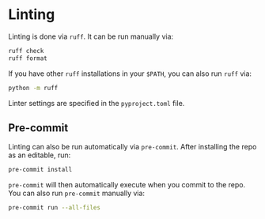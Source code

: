 # Linting

Linting is done via `ruff`.
It can be run manually via:

```bash
ruff check
ruff format
```

If you have other `ruff` installations in your `$PATH`, you can also run `ruff` via:

```bash
python -m ruff
```

Linter settings are specified in the `pyproject.toml` file.

## Pre-commit

Linting can also be run automatically via `pre-commit`.
After installing the repo as an editable, run:

```bash
pre-commit install
```

`pre-commit` will then automatically execute when you commit to the repo.
You can also run `pre-commit` manually via:

```bash
pre-commit run --all-files
```

